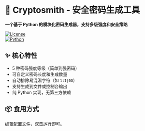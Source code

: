  
# 🔐 Cryptosmith - 安全密码生成工具  

**一个基于 Python 的模块化密码生成器，支持多级强度和安全策略**  

[![License](https://img.shields.io/badge/license-MIT-blue.svg)](LICENSE)  
[![Python](https://img.shields.io/badge/python-3.10%2B-blue)](https://www.python.org/)  

## ✨ 核心特性  
- 5 种密码强度等级（简单到强密码）  
- 可自定义密码长度和生成数量  
- 自动排除易混淆字符（如 `1lI|0O`）  
- 支持生成到文件或控制台输出  
- 纯 Python 实现，无第三方依赖  

## 📦 食用方式  

编辑配置文件，双击运行即可。
